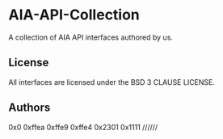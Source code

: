 # AIA-API-Collection
A collection of AIA API interfaces authored by us.

## License
All interfaces are licensed under the BSD 3 CLAUSE LICENSE.

## Authors
0x0
0xffea
0xffe9
0xffe4
0x2301
0x1111
//////
